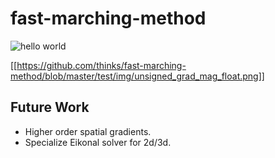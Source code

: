 # fast-marching-method

![hello world](https://github.com/thinks/fast-marching-method/blob/master/test/img/unsigned_grad_mag_float.png)

[[https://github.com/thinks/fast-marching-method/blob/master/test/img/unsigned_grad_mag_float.png]]

## Future Work
* Higher order spatial gradients.
* Specialize Eikonal solver for 2d/3d.
